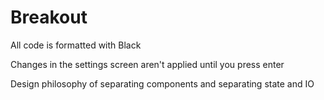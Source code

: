 # Breakout

All code is formatted with Black 

Changes in the settings screen aren't applied until you press enter

Design philosophy of separating components and separating state and IO